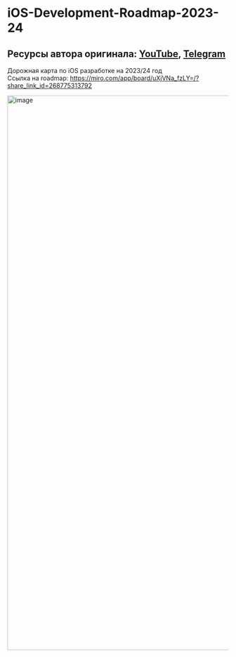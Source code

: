 # iOS-Development-Roadmap-2023-24

## Ресурсы автора оригинала: [YouTube](https://www.youtube.com/watch?v=Ffec-hUHHog), [Telegram](https://t.me/nems0n)

Дорожная карта по iOS разработке на 2023/24 год
<br>
Ссылка на roadmap: https://miro.com/app/board/uXjVNa_fzLY=/?share_link_id=268775313792

<img width="1263" alt="image" src="https://github.com/jibunnoeiko/iOS-Development-Roadmap-2023-24/assets/62598594/889c172f-68d7-41cc-b4f6-8f81951f5a78">
